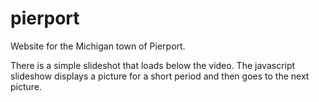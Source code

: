 # pierport
Website for the Michigan town of Pierport.

There is a simple slideshot that loads below the video.   The javascript slideshow displays a picture for a short period and then goes to the next picture.   


